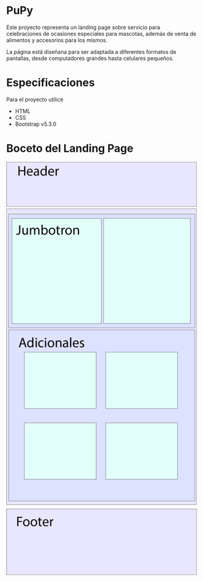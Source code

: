 # PuPy
Este proyecto representa un landing page sobre servicio para celebraciones de ocasiones especiales para mascotas, además de venta de alimentos y accesorios para los mismos.

La página está diseñana para ser adaptada a diferentes formatos de pantallas, desde computadores grandes hasta celulares pequeños.
# Especificaciones
Para el proyecto utilicé 
- HTML
- CSS
- Bootstrap v5.3.0
# Boceto del Landing Page
<img src="/assest/images/Boceto.png" width="600">